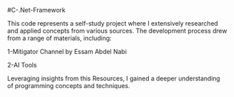 #C-.Net-Framework

This code represents a self-study project where I extensively researched and applied concepts from various sources. The development process drew from a range of materials, including:

1-Mitigator Channel by Essam Abdel Nabi

2-AI Tools

Leveraging insights from this Resources, I gained a deeper understanding of programming concepts and techniques.
